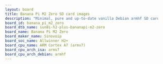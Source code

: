```yaml
---
layout: board
title: Banana Pi M2 Zero SD card images
description: "Minimal, pure and up-to-date vanilla Debian armhf SD card images for Banana Pi M2 Zero by Sinovoip, SoC: Allwinner H2+, CPU ISA: armv7"
board_id: banana_pi_m2_zero
board_dtb_name: sun8i-h2-plus-bananapi-m2-zero
board_name: Banana Pi M2 Zero
board_maker_name: Sinovoip
board_soc_name: Allwinner H2+
board_cpu_name: ARM Cortex A7 (armv7)
board_cpu_arch_isa: armv7
board_cpu_arch_debian: armhf
---
```

